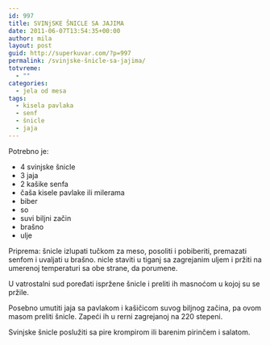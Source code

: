```yaml
---
id: 997
title: SVINjSKE ŠNICLE SA JAJIMA
date: 2011-06-07T13:54:35+00:00
author: mila
layout: post
guid: http://superkuvar.com/?p=997
permalink: /svinjske-šnicle-sa-jajima/
totvreme:
  - ""
categories:
  - jela od mesa
tags:
  - kisela pavlaka
  - senf
  - šnicle
  - jaja
---
```

Potrebno je:

  * 4 svinjske šnicle
  * 3 jaja
  * 2 kašike senfa
  * čaša kisele pavlake ili milerama
  * biber
  * so
  * suvi biljni začin
  * brašno
  * ulje

Priprema: šnicle izlupati tučkom za meso, posoliti i pobiberiti, premazati senfom i uvaljati u brašno.  nicle staviti u tiganj sa zagrejanim uljem i pržiti na umerenoj temperaturi sa obe strane, da porumene.

U vatrostalni sud poređati ispržene šnicle i preliti ih masnoćom u kojoj su se pržile.

Posebno umutiti jaja sa pavlakom i kašičicom suvog biljnog začina, pa ovom masom preliti šnicle. Zapeći ih u rerni zagrejanoj na 220 stepeni.

Svinjske šnicle poslužiti sa pire krompirom ili barenim pirinčem i salatom.